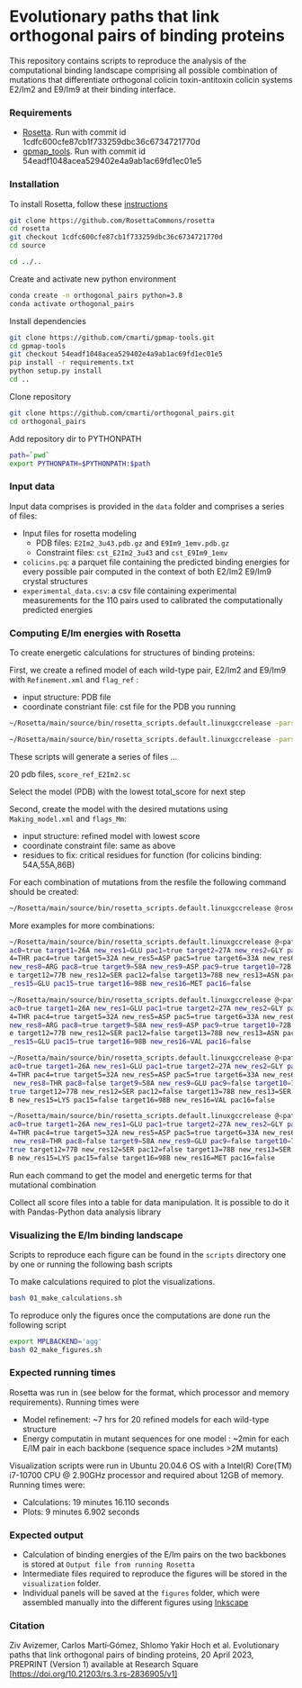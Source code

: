 # Evolutionary paths that link orthogonal pairs of binding proteins

This repository contains scripts to reproduce the analysis of the computational binding landscape comprising all possible combination of mutations that differentiate orthogonal colicin toxin-antitoxin colicin systems E2/Im2 and E9/Im9 at their binding interface.

### Requirements

- [Rosetta](https://github.com/RosettaCommons/rosetta). Run with commit id 1cdfc600cfe87cb1f733259dbc36c6734721770d
- [gpmap_tools](https://github.com/cmarti/gpmap-tools). Run with commit id 54eadf1048acea529402e4a9ab1ac69fd1ec01e5

### Installation

To install Rosetta, follow these [instructions](https://docs.rosettacommons.org/demos/latest/tutorials/install_build/install_build)

```bash
git clone https://github.com/RosettaCommons/rosetta
cd rosetta
git checkout 1cdfc600cfe87cb1f733259dbc36c6734721770d
cd source

cd ../..
```


Create and activate new python environment
```bash
conda create -n orthogonal_pairs python=3.8
conda activate orthogonal_pairs
```

Install dependencies
```bash
git clone https://github.com/cmarti/gpmap-tools.git
cd gpmap-tools
git checkout 54eadf1048acea529402e4a9ab1ac69fd1ec01e5
pip install -r requirements.txt
python setup.py install
cd ..
```

Clone repository
```bash
git clone https://github.com/cmarti/orthogonal_pairs.git
cd orthogonal_pairs
```

Add repository dir to PYTHONPATH
```bash
path=`pwd`
export PYTHONPATH=$PYTHONPATH:$path
```

### Input data

Input data comprises is provided in the `data` folder and comprises a series of files:

- Input files for rosetta modeling
	- PDB files: `E2Im2_3u43.pdb.gz` and `E9Im9_1emv.pdb.gz`
	- Constraint files: `cst_E2Im2_3u43` and `cst_E9Im9_1emv`
- `colicins.pq`: a parquet file containing the predicted binding energies for every possible pair computed in the context of both E2/Im2 E9/Im9 crystal structures
- `experimental_data.csv`: a csv file containing experimental measurements for the 110 pairs used to calibrated the computationally predicted energies


### Computing E/Im energies with Rosetta

To create energetic calculations for structures of binding proteins:

First, we create a refined model of each wild-type pair, E2/Im2 and E9/Im9 with `Refinement.xml` and `flag_ref` :

- input structure: PDB file
- coordinate constriant file: cst file for the PDB you running

```bash 
~/Rosetta/main/source/bin/rosetta_scripts.default.linuxgccrelease -parser:protocol rosetta_xmls/Refinement.xml -s data/E2Im2_3u43.pdb.gz @rosetta_xmls/flag_ref -parser:script_vars cst_full_path=data/cst_E2Im2_3u43 -nstruct 20

~/Rosetta/main/source/bin/rosetta_scripts.default.linuxgccrelease -parser:protocol rosetta_xmls/Refinement.xml -s data/E9Im9_1emv.pdb.gz @rosetta_xmls/flag_ref -parser:script_vars cst_full_path=data/cst_E9Im9_1emv -nstruct 20

```

These scripts will generate a series of files ...
 
20 pdb files, `score_ref_E2Im2.sc`

Select the model (PDB) with the lowest total_score for next step

Second, create the model with the desired mutations using `Making_model.xml` and `flags_Mm`:

- input structure: refined model with lowest score
- coordinate constraint file: same as above
- residues to fix: critical residues for function (for colicins binding: 54A,55A,86B)

For each combination of mutations from the resfile the following command should be created:
```bash
~/Rosetta/main/source/bin/rosetta_scripts.default.linuxgccrelease @rosetta_xmls/flags_Mm -parser:script_vars target0=24A new_res0=ARG pac0=true target1=26A new_res1=GLU pac1=true target2=27A new_res2=GLY pac2=true target3=28A new_res3=ALA pac3=true target4=29A new_res4=THR pac4=true target5=32A new_res5=ASP pac5=true target6=33A new_res6=ASP pac6=true target7=34A new_res7=ASN pac7=true target8=38A new_res8=ARG pac8=true target9=58A new_res9=ASP pac9=true target10=72B new_res10=LYS pac10=true target11=73B new_res11=PRO pac11=false target12=77B new_res12=SER pac12=false target13=78B new_res13=ASN pac13=true target14=83B new_res14=LYS pac14=true target15=97B new_res15=LYS pac15=false target16=98B new_res16=ARG pac16=true
```

More examples for more combinations:

```bash
~/Rosetta/main/source/bin/rosetta_scripts.default.linuxgccrelease @<path_to_flag_file> -parser:script_vars target0=24A new_res0=ARG p
ac0=true target1=26A new_res1=GLU pac1=true target2=27A new_res2=GLY pac2=true target3=28A new_res3=ALA pac3=true target4=29A new_res
4=THR pac4=true target5=32A new_res5=ASP pac5=true target6=33A new_res6=ASP pac6=true target7=34A new_res7=ASN pac7=true target8=38A
new_res8=ARG pac8=true target9=58A new_res9=ASP pac9=true target10=72B new_res10=LYS pac10=true target11=73B new_res11=PRO pac11=fals
e target12=77B new_res12=SER pac12=false target13=78B new_res13=ASN pac13=true target14=83B new_res14=LYS pac14=true target15=97B new
_res15=GLU pac15=true target16=98B new_res16=MET pac16=false

~/Rosetta/main/source/bin/rosetta_scripts.default.linuxgccrelease @<path_to_flag_file> -parser:script_vars target0=24A new_res0=ARG p
ac0=true target1=26A new_res1=GLU pac1=true target2=27A new_res2=GLY pac2=true target3=28A new_res3=ALA pac3=true target4=29A new_res
4=THR pac4=true target5=32A new_res5=ASP pac5=true target6=33A new_res6=ASP pac6=true target7=34A new_res7=ASN pac7=true target8=38A
new_res8=ARG pac8=true target9=58A new_res9=ASP pac9=true target10=72B new_res10=LYS pac10=true target11=73B new_res11=PRO pac11=fals
e target12=77B new_res12=SER pac12=false target13=78B new_res13=ASN pac13=true target14=83B new_res14=LYS pac14=true target15=97B new
_res15=GLU pac15=true target16=98B new_res16=VAL pac16=false

~/Rosetta/main/source/bin/rosetta_scripts.default.linuxgccrelease @<path_to_flag_file> -parser:script_vars target0=24A new_res0=ARG p
ac0=true target1=26A new_res1=GLU pac1=true target2=27A new_res2=GLY pac2=true target3=28A new_res3=ALA pac3=true target4=29A new_res
4=THR pac4=true target5=32A new_res5=ASP pac5=true target6=33A new_res6=ASP pac6=true target7=34A new_res7=ASP pac7=false target8=38A
 new_res8=THR pac8=false target9=58A new_res9=GLU pac9=false target10=72B new_res10=ASN pac10=false target11=73B new_res11=GLY pac11=
true target12=77B new_res12=SER pac12=false target13=78B new_res13=SER pac13=false target14=83B new_res14=ASN pac14=false target15=97
B new_res15=LYS pac15=false target16=98B new_res16=VAL pac16=false

~/Rosetta/main/source/bin/rosetta_scripts.default.linuxgccrelease @<path_to_flag_file> -parser:script_vars target0=24A new_res0=ARG p
ac0=true target1=26A new_res1=GLU pac1=true target2=27A new_res2=GLY pac2=true target3=28A new_res3=ALA pac3=true target4=29A new_res
4=THR pac4=true target5=32A new_res5=ASP pac5=true target6=33A new_res6=ASP pac6=true target7=34A new_res7=ASP pac7=false target8=38A
 new_res8=THR pac8=false target9=58A new_res9=GLU pac9=false target10=72B new_res10=ASN pac10=false target11=73B new_res11=GLY pac11=
true target12=77B new_res12=SER pac12=false target13=78B new_res13=SER pac13=false target14=83B new_res14=ASN pac14=false target15=97
B new_res15=LYS pac15=false target16=98B new_res16=MET pac16=false
```

Run each command to get the model and energetic terms for that mutational combination

Collect all score files into a table for data manipulation. It is possible to do it with Pandas-Python data analysis library


### Visualizing the E/Im binding landscape

Scripts to reproduce each figure can be found in the `scripts` directory one by one or running the following bash scripts

To make calculations required to plot the visualizations.

```bash
bash 01_make_calculations.sh
```

To reproduce only the figures once the computations are done run the following script

```bash
export MPLBACKEND='agg'
bash 02_make_figures.sh
```

### Expected running times

Rosetta was run in (see below for the format, which processor and memory requirements). Running times were
- Model refinement: ~7 hrs for 20 refined models for each wild-type structure
- Energy computatin in mutant sequences for one model : ~2min for each E/IM pair in each backbone (sequence space includes >2M mutants)

Visualization scripts were run in Ubuntu 20.04.6 OS with a Intel(R) Core(TM) i7-10700 CPU @ 2.90GHz processor and required about 12GB of memory. Running times were:
- Calculations:   19 minutes 16.110 seconds
- Plots:           9 minutes  6.902 seconds


### Expected output

- Calculation of binding energies of the E/Im pairs on the two backbones is stored at `Output file from running Rosetta`
- Intermediate files required to reproduce the figures will be stored in the `visualization` folder.
- Individual panels will be saved at the `figures` folder, which were assembled manually into the different figures using [Inkscape](https://github.com/cmarti/gpmap-tools)

### Citation

Ziv Avizemer, Carlos Martí‐Gómez, Shlomo Yakir Hoch et al. Evolutionary paths that link orthogonal pairs of binding proteins, 20 April 2023, PREPRINT (Version 1) available at Research Square [https://doi.org/10.21203/rs.3.rs-2836905/v1]
